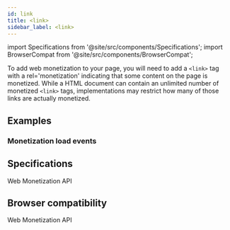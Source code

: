 ```yaml
---
id: link
title: <link>
sidebar_label: <link>
---
```

import Specifications from '@site/src/components/Specifications';
import BrowserCompat from '@site/src/components/BrowserCompat';

To add web monetization to your page, you will need to add a `<link>` tag with a rel='monetization' indicating that some content on the page is monetized.  While a HTML document can contain an unlimited number of monetized `<link>` tags, implementations may restrict how many of those links are actually monetized. 

## Examples

### Monetization load events

## Specifications

<Specifications link="link-type-monetization">Web Monetization API</Specifications>

## Browser compatibility

<BrowserCompat data="link.json">Web Monetization API</BrowserCompat>

